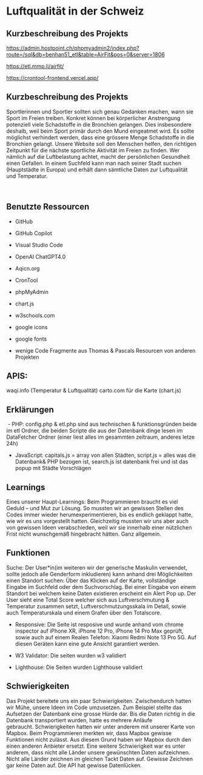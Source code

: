 # Luftqualität in der Schweiz

## Kurzbeschreibung des Projekts
https://admin.hostpoint.ch/phpmyadmin2/index.php?route=/sql&db=benhan51_etl&table=AirFit&pos=0&server=1806

https://etl.mmp.li/airfit/

https://crontool-frontend.vercel.app/


## Kurzbeschreibung des Projekts

Sportlerinnen und Sportler sollten sich genau Gedanken machen, wann sie Sport im Freien treiben. Konkret können bei körperlicher Anstrengung potenziell viele Schadstoffe in die Bronchien gelangen. Dies insbesondere deshalb, weil beim Sport primär durch den Mund eingeatmet wird. Es sollte möglichst verhindert werden, dass eine grössere Menge Schadstoffe in die Bronchien gelangt. Unsere Website soll den Menschen helfen, den richtigen Zeitpunkt für die nächste sportliche Aktivität im Freien zu finden. Wer nämlich auf die Luftbelastung achtet, macht der persönlichen Gesundheit einen Gefallen. In einem Suchfeld kann man nach seiner Stadt suchen (Hauptstädte in Europa) und erhält dann sämtliche Daten zur Luftqualität und Temperatur.

 

## Benutzte Ressourcen

- GitHub

- GitHub Copilot

- Visual Studio Code

- OpenAI ChatGPT4.0

- Aqicn.org

- CronTool

- phpMyAdmin

- chart.js

- w3schools.com

- google icons

- google fonts

- wenige Code Fragmente aus Thomas & Pascals Resourcen von anderen Projekten

## APIS:
waqi.info (Temperatur & Luftqualität)
carto.com für die Karte
(chart.js)



## Erklärungen

 - PHP: config.php & etl.php sind aus technischen & funktionsgründen beide im etl Ordner, die beiden Scripte die aus der Datenbank dinge lesen im DataFetcher Ordner (einer liest alles im gesammten zeitraum, anderes letze 24h)

- JavaScript: capitals.js = array von allen Städten, script.js = alles was die Datenbank& PHP bezogen ist, search.js ist datenbank frei und ist das popup mit Städte Vorschlägen



## Learnings

Eines unserer Haupt-Learnings: Beim Programmieren braucht es viel Geduld – und Mut zur Lösung. So mussten wir an gewissen Stellen des Codes immer wieder herumexperimentieren, bis es endlich geklappt hatte, wie wir es uns vorgestellt hatten. Gleichzeitig mussten wir uns aber auch von gewissen Ideen verabschieden, weil wir sie innerhalb einer nützlichen Frist nicht wunschgemäß hingebracht hätten. Ganz allgemein.


## Funktionen
Suche: Der User*in(im weiteren wir der generische Maskulin verwendet, sollte jedoch alle Genderform inkludieren) kann anhand drei Möglichkeiten einen Standort suchen: Über das Klicken auf der Karte, vollständige Eingabe im Suchfeld oder dem Suchvorschlag. Bei einer Eingabe von einem Standort bei welchem keine Daten existieren erscheint ein Alert Pop up.  Der User sieht eine Total Score welcher sich aus Luftverschmutung & Temperatur zusammen setzt, Luftverschmutzungsskala im Detail, sowie auch Temperaturskala und einem Grafen über den Totalscore. 


- Responsive: Die Seite ist resposive und wurde anhand vom chrome inspector auf iPhone XR, iPhone 12 Pro, iPhone 14 Pro Max geprüft, sowie auch auf einem Realen Telefon: Xiaomi Redmi Note 13 Pro 5G. Auf diesen Geräten kann eine gute Ansicht garantiert werden. 

- W3 Validator: Die seiten wurden w3 validiert

- Lighthouse: Die Seiten wurden Lighthouse validiert
 

## Schwierigkeiten

Das Projekt bereitete uns ein paar Schwierigkeiten. Zwischendurch hatten wir Mühe, unsere Ideen im Code umzusetzen. Zum Beispiel stellte das Aufsetzen der Datenbank eine grosse Hürde dar. Bis die Daten richtig in die Datenbank transportiert wurden, hatte es mehrere Anläufe gebraucht. Schwierigkeiten hatten wir unter anderem mit unserer Karte von Mapbox. Beim Programmieren merkten wir, dass Mapbox gewisse Funktionen nicht zulässt. Aus diesem Grund haben wir Mapbox durch den einen anderen Anbieter ersetzt. Eine weitere Schwierigkeit war es unter anderem, dass nicht alle Länder unsere gewünschten Daten aufzeichnen. Nicht alle Länder zeichnen im gleichen Tackt Daten auf. Gewisse Zeichnen gar keine Daten auf. Die API hat gewisse Datenlücken.